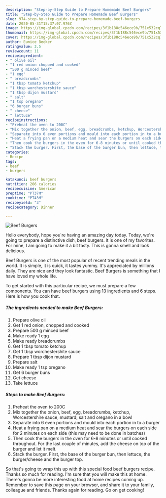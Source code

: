```yaml
---
description: "Step-by-Step Guide to Prepare Homemade Beef Burgers"
title: "Step-by-Step Guide to Prepare Homemade Beef Burgers"
slug: 974-step-by-step-guide-to-prepare-homemade-beef-burgers
date: 2020-05-31T15:37:07.976Z
image: https://img-global.cpcdn.com/recipes/3f1b188c546ece9b/751x532cq70/beef-burgers-recipe-main-photo.jpg
thumbnail: https://img-global.cpcdn.com/recipes/3f1b188c546ece9b/751x532cq70/beef-burgers-recipe-main-photo.jpg
cover: https://img-global.cpcdn.com/recipes/3f1b188c546ece9b/751x532cq70/beef-burgers-recipe-main-photo.jpg
author: Eunice Becker
ratingvalue: 3.5
reviewcount: 11
recipeingredient:
- " olive oil"
- "1 red onion chopped and cooked"
- "500 g minced beef"
- "1 egg"
- " breadcrumbs"
- "1 tbsp tomato ketchup"
- "1 tbsp worchestershite sauce"
- "1 tbsp dijon mustard"
- " salt"
- "1 tsp oregano"
- "6 burger buns"
- " cheese"
- " lettuce"
recipeinstructions:
- "Preheat the oven to 200C"
- "Mix together the onion, beef, egg, breadcrumbs, ketchup, Worcestershire sauce, mustard, salt and oregano in a bowl"
- "Separate into 6 even portions and mould into each portion in to a burger"
- "Heat a frying pan on a medium heat and sear the burgers on each side for 2 minutes on each side (this may need to be done in batches)"
- "Then cook the burgers in the oven for 6-8 minutes or until cooked throughout. For the last couple of minutes, add the cheese on top of the burger and let it melt."
- "Stack the burger. First, the base of the burger bun, then lettuce, the burger/cheese and the burger top."
categories:
- Recipe
tags:
- beef
- burgers

katakunci: beef burgers 
nutrition: 266 calories
recipecuisine: American
preptime: "PT37M"
cooktime: "PT43M"
recipeyield: "3"
recipecategory: Dinner

---
```



![Beef Burgers](https://img-global.cpcdn.com/recipes/3f1b188c546ece9b/751x532cq70/beef-burgers-recipe-main-photo.jpg)

Hello everybody, hope you're having an amazing day today. Today, we're going to prepare a distinctive dish, beef burgers. It is one of my favorites. For mine, I am going to make it a bit tasty. This is gonna smell and look delicious.



Beef Burgers is one of the most popular of recent trending meals in the world. It is simple, it is quick, it tastes yummy. It's appreciated by millions daily. They are nice and they look fantastic. Beef Burgers is something that I have loved my whole life.


To get started with this particular recipe, we must prepare a few components. You can have beef burgers using 13 ingredients and 6 steps. Here is how you cook that.

<!--inarticleads1-->

##### The ingredients needed to make Beef Burgers:

1. Prepare  olive oil
1. Get 1 red onion, chopped and cooked
1. Prepare 500 g minced beef
1. Make ready 1 egg
1. Make ready  breadcrumbs
1. Get 1 tbsp tomato ketchup
1. Get 1 tbsp worchestershite sauce
1. Prepare 1 tbsp dijon mustard
1. Prepare  salt
1. Make ready 1 tsp oregano
1. Get 6 burger buns
1. Get  cheese
1. Take  lettuce




<!--inarticleads2-->

##### Steps to make Beef Burgers:

1. Preheat the oven to 200C
1. Mix together the onion, beef, egg, breadcrumbs, ketchup, Worcestershire sauce, mustard, salt and oregano in a bowl
1. Separate into 6 even portions and mould into each portion in to a burger
1. Heat a frying pan on a medium heat and sear the burgers on each side for 2 minutes on each side (this may need to be done in batches)
1. Then cook the burgers in the oven for 6-8 minutes or until cooked throughout. For the last couple of minutes, add the cheese on top of the burger and let it melt.
1. Stack the burger. First, the base of the burger bun, then lettuce, the burger/cheese and the burger top.




So that's going to wrap this up with this special food beef burgers recipe. Thanks so much for reading. I'm sure that you will make this at home. There's gonna be more interesting food at home recipes coming up. Remember to save this page on your browser, and share it to your family, colleague and friends. Thanks again for reading. Go on get cooking!
